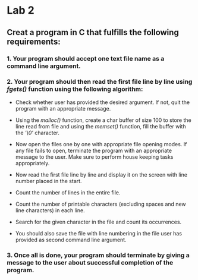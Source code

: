# Lab 2

## Creat a program in C that fulfills the following requirements:

### 1. Your program should accept one text file name as a command line argument.

### 2. Your program should then read the first file line by line using *fgets()* function using the following algorithm:

* Check whether user has provided the desired argument. If not, quit the program with an appropriate message.

* Using the *malloc()* function, create a char buffer of size 100 to store the line read from file and using the *memset()* function, fill the buffer with the *'\0'* character.

* Now open the files one by one with appropriate file opening modes. If any file fails to open, terminate the program with an appropriate message to the user. Make sure to perform house keeping tasks appropriately.

* Now read the first file line by line and display it on the screen with line number placed in the start.

* Count the number of lines in the entire file.

* Count the number of printable characters (excluding spaces and new line characters) in each line.

* Search for the given character in the file and count its occurrences.

* You should also save the file with line numbering in the file user has provided as second command line argument.

### 3. Once all is done, your program should terminate by giving a message to the user about successful completion of the program.


